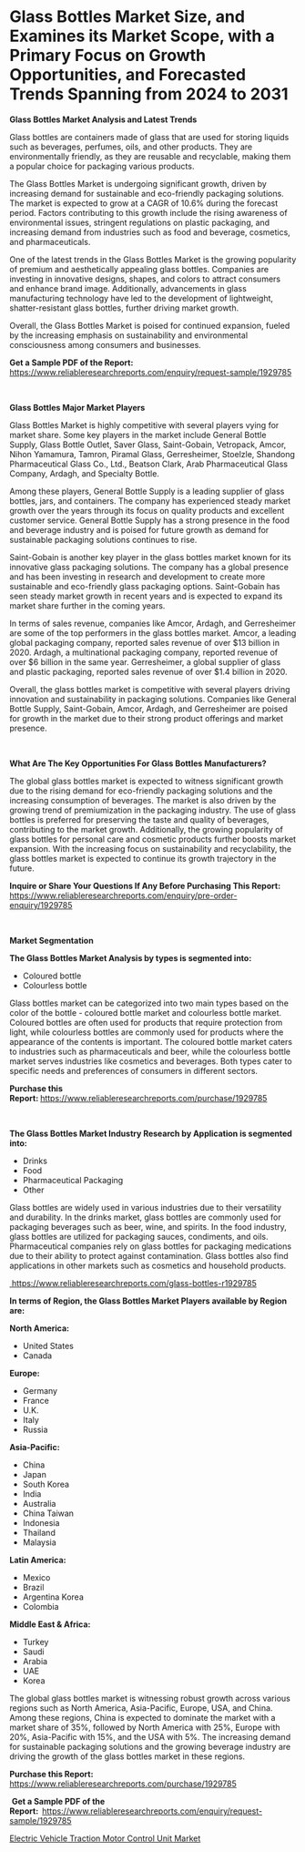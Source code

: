 <p><h1>Glass Bottles Market Size, and Examines its Market Scope, with a Primary Focus on Growth Opportunities, and Forecasted Trends Spanning from 2024 to 2031</h1></p><p><strong>Glass Bottles Market Analysis and Latest Trends</strong></p>
<p><p>Glass bottles are containers made of glass that are used for storing liquids such as beverages, perfumes, oils, and other products. They are environmentally friendly, as they are reusable and recyclable, making them a popular choice for packaging various products.</p><p>The Glass Bottles Market is undergoing significant growth, driven by increasing demand for sustainable and eco-friendly packaging solutions. The market is expected to grow at a CAGR of 10.6% during the forecast period. Factors contributing to this growth include the rising awareness of environmental issues, stringent regulations on plastic packaging, and increasing demand from industries such as food and beverage, cosmetics, and pharmaceuticals.</p><p>One of the latest trends in the Glass Bottles Market is the growing popularity of premium and aesthetically appealing glass bottles. Companies are investing in innovative designs, shapes, and colors to attract consumers and enhance brand image. Additionally, advancements in glass manufacturing technology have led to the development of lightweight, shatter-resistant glass bottles, further driving market growth.</p><p>Overall, the Glass Bottles Market is poised for continued expansion, fueled by the increasing emphasis on sustainability and environmental consciousness among consumers and businesses.</p></p>
<p><strong>Get a Sample PDF of the Report:&nbsp;</strong> <a href="https://www.reliableresearchreports.com/enquiry/request-sample/1929785">https://www.reliableresearchreports.com/enquiry/request-sample/1929785</a></p>
<p>&nbsp;</p>
<p><strong>Glass Bottles Major Market Players</strong></p>
<p><p>Glass Bottles Market is highly competitive with several players vying for market share. Some key players in the market include General Bottle Supply, Glass Bottle Outlet, Saver Glass, Saint-Gobain, Vetropack, Amcor, Nihon Yamamura, Tamron, Piramal Glass, Gerresheimer, Stoelzle, Shandong Pharmaceutical Glass Co., Ltd., Beatson Clark, Arab Pharmaceutical Glass Company, Ardagh, and Specialty Bottle.</p><p>Among these players, General Bottle Supply is a leading supplier of glass bottles, jars, and containers. The company has experienced steady market growth over the years through its focus on quality products and excellent customer service. General Bottle Supply has a strong presence in the food and beverage industry and is poised for future growth as demand for sustainable packaging solutions continues to rise.</p><p>Saint-Gobain is another key player in the glass bottles market known for its innovative glass packaging solutions. The company has a global presence and has been investing in research and development to create more sustainable and eco-friendly glass packaging options. Saint-Gobain has seen steady market growth in recent years and is expected to expand its market share further in the coming years.</p><p>In terms of sales revenue, companies like Amcor, Ardagh, and Gerresheimer are some of the top performers in the glass bottles market. Amcor, a leading global packaging company, reported sales revenue of over $13 billion in 2020. Ardagh, a multinational packaging company, reported revenue of over $6 billion in the same year. Gerresheimer, a global supplier of glass and plastic packaging, reported sales revenue of over $1.4 billion in 2020.</p><p>Overall, the glass bottles market is competitive with several players driving innovation and sustainability in packaging solutions. Companies like General Bottle Supply, Saint-Gobain, Amcor, Ardagh, and Gerresheimer are poised for growth in the market due to their strong product offerings and market presence.</p></p>
<p>&nbsp;</p>
<p><strong>What Are The Key Opportunities For Glass Bottles Manufacturers?</strong></p>
<p><p>The global glass bottles market is expected to witness significant growth due to the rising demand for eco-friendly packaging solutions and the increasing consumption of beverages. The market is also driven by the growing trend of premiumization in the packaging industry. The use of glass bottles is preferred for preserving the taste and quality of beverages, contributing to the market growth. Additionally, the growing popularity of glass bottles for personal care and cosmetic products further boosts market expansion. With the increasing focus on sustainability and recyclability, the glass bottles market is expected to continue its growth trajectory in the future.</p></p>
<p><strong>Inquire or Share Your Questions If Any Before Purchasing This Report:</strong> <a href="https://www.reliableresearchreports.com/enquiry/pre-order-enquiry/1929785">https://www.reliableresearchreports.com/enquiry/pre-order-enquiry/1929785</a></p>
<p>&nbsp;</p>
<p><strong>Market Segmentation</strong></p>
<p><strong>The Glass Bottles Market Analysis by types is segmented into:</strong></p>
<p><ul><li>Coloured bottle</li><li>Colourless bottle</li></ul></p>
<p><p>Glass bottles market can be categorized into two main types based on the color of the bottle - coloured bottle market and colourless bottle market. Coloured bottles are often used for products that require protection from light, while colourless bottles are commonly used for products where the appearance of the contents is important. The coloured bottle market caters to industries such as pharmaceuticals and beer, while the colourless bottle market serves industries like cosmetics and beverages. Both types cater to specific needs and preferences of consumers in different sectors.</p></p>
<p><strong>Purchase this Report:&nbsp;</strong><a href="https://www.reliableresearchreports.com/purchase/1929785">https://www.reliableresearchreports.com/purchase/1929785</a></p>
<p>&nbsp;</p>
<p><strong>The Glass Bottles Market Industry Research by Application is segmented into:</strong></p>
<p><ul><li>Drinks</li><li>Food</li><li>Pharmaceutical Packaging</li><li>Other</li></ul></p>
<p><p>Glass bottles are widely used in various industries due to their versatility and durability. In the drinks market, glass bottles are commonly used for packaging beverages such as beer, wine, and spirits. In the food industry, glass bottles are utilized for packaging sauces, condiments, and oils. Pharmaceutical companies rely on glass bottles for packaging medications due to their ability to protect against contamination. Glass bottles also find applications in other markets such as cosmetics and household products.</p></p>
<p><a href="https://www.reliableresearchreports.com/glass-bottles-r1929785">&nbsp;https://www.reliableresearchreports.com/glass-bottles-r1929785</a></p>
<p><strong>In terms of Region, the Glass Bottles Market Players available by Region are:</strong></p>
<p>
    <p> <strong> North America: </strong>
        <ul>
            <li>United States</li>
            <li>Canada</li>
        </ul>
        </p> 
    <p> <strong> Europe: </strong>
        <ul>
            <li>Germany</li>
            <li>France</li>
            <li>U.K.</li>
            <li>Italy</li>
            <li>Russia</li>
        </ul>
        </p> 
    <p> <strong> Asia-Pacific: </strong>
        <ul>
            <li>China</li>
            <li>Japan</li>
            <li>South Korea</li>
            <li>India</li>
            <li>Australia</li>
            <li>China Taiwan</li>
            <li>Indonesia</li>
            <li>Thailand</li>
            <li>Malaysia</li>
        </ul>
        </p> 
    <p> <strong> Latin America: </strong>
        <ul>
            <li>Mexico</li>
            <li>Brazil</li>
            <li>Argentina Korea</li>
            <li>Colombia</li>
        </ul>
        </p> 
    <p> <strong> Middle East & Africa: </strong>
        <ul>
            <li>Turkey</li>
            <li>Saudi</li>
            <li>Arabia</li>
            <li>UAE</li>
            <li>Korea</li>
        </ul>
    </p>
    </p>
<p><p>The global glass bottles market is witnessing robust growth across various regions such as North America, Asia-Pacific, Europe, USA, and China. Among these regions, China is expected to dominate the market with a market share of 35%, followed by North America with 25%, Europe with 20%, Asia-Pacific with 15%, and the USA with 5%. The increasing demand for sustainable packaging solutions and the growing beverage industry are driving the growth of the glass bottles market in these regions.</p></p>
<p><strong>Purchase this Report: </strong><a href="https://www.reliableresearchreports.com/purchase/1929785">https://www.reliableresearchreports.com/purchase/1929785</a></p>
<p>&nbsp;<strong>Get a Sample PDF of the Report:&nbsp;&nbsp;</strong><a href="https://www.reliableresearchreports.com/enquiry/request-sample/1929785">https://www.reliableresearchreports.com/enquiry/request-sample/1929785</a></p>
<p><strong></strong></p>
<p><p><a href="https://github.com/qdaxyrhp12/Market-Research-Report-List-1/blob/main/electric-vehicle-traction-motor-control-unit-market.md">Electric Vehicle Traction Motor Control Unit Market</a></p></p>